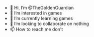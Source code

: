 - 👋 Hi, I’m @TheGoldenGuardian
- 👀 I’m interested in games
- 🌱 I’m currently learning games
- 💞️ I’m looking to collaborate on nothing
- 📫 How to reach me don't

<!---
TheGoldenGuardian/TheGoldenGuardian is a ✨ special ✨ repository because its `README.md` (this file) appears on your GitHub profile.
You can click the Preview link to take a look at your changes.
--->
